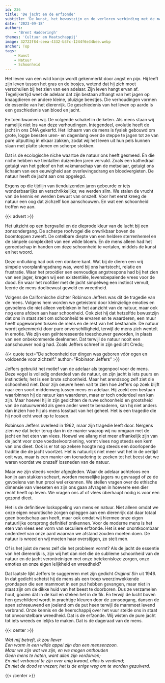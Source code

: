 ```yaml
---
id: 236
title: 'De jacht en de erfzonde'
subtitle: 'De kunst, het bewustzijn en de verloren verbinding met de natuur'
date: '2023-09-18'
authors:
    - 'Brent Hadderingh'
themes: 'Cultuur en Maatschappij'
image: 32722f84-ceea-4332-b3fc-1244f6e34bee.webp
anchor: Top
tags:
    - Kunst
    - Natuur
    - Schoonheid
---
```


Het leven van een wild konijn wordt gekenmerkt door angst en pijn. Hij leeft zijn leven tussen het gras en de bosjes, wetend dat hij zich moet verschuilen bij het zien van een adelaar. Zijn leven hangt ervan af. Tegelijkertijd weet de adelaar dat zijn bestaan afhangt van het jagen op knaagdieren en andere kleine, pluizige beestjes. Die verhoudingen vormen de essentie van het dierenrijk. De geschiedenis van het leven op aarde is een geschiedenis van bloed en jacht.

En toen kwamen wij. De volgende schakel in de keten. Als mens staan wij namelijk niet los van deze verhoudingen. Integendeel, evolutie heeft de jacht in ons DNA gekerfd. Het lichaam van de mens is fysiek gebouwd om grote, logge beesten uren- en dagenlang over de steppe te jagen tot ze van pure uitputting in elkaar zakken, zodat wij het leven uit hun pels kunnen slaan met platte stenen en scherpe stokken.

Dat is de ecologische niche waartoe de natuur ons heeft gesmeed. En die niche hebben we tientallen duizenden jaren vervuld. Zoals een kathedraal getuigt van het geloof en het vakmanschap van de metselaar, getuigt ons lichaam van een eeuwigheid aan overlevingsdrang en bloedvergieten. De natuur heeft de jacht aan ons opgelegd.

Ergens op die tijdlijn van tienduizenden jaren gebeurde er iets wonderbaarlijks en verschrikkelijks; we werden slim. We stalen de vrucht van de kennis en werden bewust van onszelf. Voor het eerst kreeg de natuur een oog dat zichzelf kon aanschouwen. En wat een schoonheid troffen we aan.

{{< advert >}}

Het uitzicht op een bergvallei en de dieprode kleur van de lucht bij een zonsondergang. De scherpe roofvogel die onwrikbaar boven de boomtoppen zweeft. De ontelbare diepte van een heldere sterrenhemel en de simpele complexiteit van een wilde bloem. En de mens alleen had het gereedschap in handen om deze schoonheid te vertalen, middels de kunst en het woord.

Deze ontluiking had ook een donkere kant. Wat bij de dieren een vrij simpele voorplantingsdrang was, werd bij ons hartstocht, relatie en frustratie. Waar het prooidier een eenvoudige angstrespons had bij het zien van een jager, kregen wij een existentiële, levensbepalende vrees voor de dood. En waar het roofdier met de jacht simpelweg een instinct vervult, leerde de mens doelbewust geweld en wreedheid.

Volgens de Californische dichter Robinson Jeffers was dit de tragedie van de mens. Volgens hem worden we geteisterd door kleinzielige emoties en gevoelens die niet alleen verbleken in het aanzicht van de natuur, maar ook nog eens afdoen aan haar schoonheid. Ook ziet hij dat hetzelfde bewustzijn dat ons in staat stelt om schoonheid te ervaren en te waarderen, een muur heeft opgeworpen tussen de mens en de rest van het bestaande. De natuur wordt gekenmerkt door pure onverschilligheid, terwijl de mens zich wentelt in emotie. We zijn een geïnteresseerde toeschouwer geworden, in plaats van een onbekommerde deelnemer. Dat terwijl de natuur nooit een aanschouwer nodig had. Zoals Jeffers schreef in zijn gedicht Credo;

{{< quote text="De schoonheid der dingen was geboren vóór ogen en voldoende voor zichzelf." author="Robinson Jeffers" >}}

Jeffers gebruikt het motief van de adelaar als tegenpool voor de mens. Deze vogel is volledig onderdeel van de natuur, en zijn jacht is iets puurs en instinctiefs; het is een brute schoonheid. Maar het arendsoog zelf ziet die schoonheid niet. Door zijn oeuvre heen valt te zien hoe Jeffers op zoek blijft naar een soort middenweg tussen mens en adelaar. Hij zoekt een bestaan waarbinnen hij de natuur kan waarderen, maar er toch onderdeel van kan zijn. Maar hoewel hij in zijn gedichten de ruwe schoonheid en grootsheid van de natuurwereld als geen ander weet te benaderen, kan hij niet anders dan inzien hoe hij als mens losstaat van het geheel. Het is een tragedie die hij nooit echt weet op te lossen.

Robinson Jeffers overleed in 1962, maar zijn tragedie leeft door. Nergens zien we dat beter terug dan in de manier waarop wij nu omgaan met de jacht en het eten van vlees. Hoewel we allang niet meer afhankelijk zijn van de jacht voor onze voedselvoorziening, vormt vlees nog steeds een kern van ons dieet. Ook is er tot op zekere hoogte nog steeds een doorlopende traditie die de jacht voortzet. Het is natuurlijk niet meer wat het in de oertijd ooit was, maar is een manier om toenadering te zoeken tot het beest dat we waren voordat we onszelf lossneden van de natuur.

Maar we zijn steeds verder afgegleden. Waar de adelaar achteloos een konijn aan stukken scheurt, worden menselijke jagers nu gevraagd of ze de gevoelens van hun prooi wel erkennen. We stellen vragen over de ethische dimensie van vleeseten en zijn ons gaan afvragen in hoeverre een dier recht heeft op leven. We vragen ons af of vlees überhaupt nodig is voor een gezond dieet.

Het is de definitieve loskoppeling van mens en natuur. Niet alleen omdat we onze eigen neurotische zorgen opleggen aan een dierenrijk dat daar totaal geen boodschap aan heeft, maar ook omdat wij hiermee onze eigen natuurlijke oorsprong definitief ontkennen. Voor de moderne mens is het eten van vlees een vorm van seculiere erfzonde. Het is een onontkoombaar onderdeel van onze aard waarvan we afstand zouden moeten doen. De natuur is wreed en wij moeten haar overstijgen, zo stelt men.

Of is het juist de mens zelf die het probleem vormt? Als de jacht de essentie van het dierenrijk is, zijn wij het dan niet die de sublieme schoonheid van de natuur en de jacht verontreinigen met onze betekenisloze zorgen, onze emoties en onze eigen lelijkheid en wreedheid?

Dat laatste lijkt Jeffers te suggereren met zijn gedicht *Original Sin* uit 1946. In dat gedicht schetst hij de mens als een troep weerzinwekkende grondapen die een mammoet in een put hebben gevangen, maar niet in staat zijn om de dikke huid van het beest te doorboren. Dus ze verzamelen hout, gooien dat in de kuil en steken het in de fik. En terwijl de lucht boven hen geschilderd wordt in prachtige kleuren door de zonsopgang, dansen de apen schreeuwend en joelend om de put heen terwijl de mammoet levend verbrand. Onze kennis en de heerschappij over het vuur stelde ons in staat tot onvoorstelbare wreedheid. Dat is de erfzonde. Wij wisten de pure jacht tot iets wreeds en lelijks te maken. Dat is de dageraad van de mens.

{{< center >}}

<i>Wat mij betreft, ik zou liever</i><br>
<i>Een worm in een wilde appel zijn dan een mensenzoon.</i><br>
<i>Maar we zijn wat we zijn, en we mogen onthouden</i><br>
<i>Geen mens te haten, want allen zijn verdorven;</i><br>
<i>En niet verbaasd te zijn over enig kwaad, alles is verdiend;</i><br>
<i>En niet de dood te vrezen; het is de enige weg om te worden gezuiverd.</i><br>

{{< /center >}}
